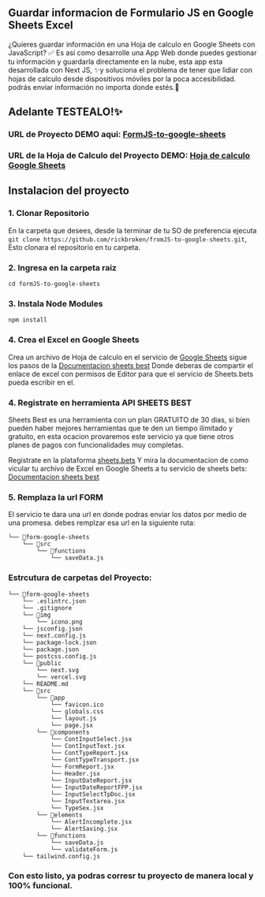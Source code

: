 ## Guardar informacion de Formulario JS en Google Sheets Excel 

¿Quieres guardar información en una Hoja de calculo en Google Sheets con JavaScript? ✅ Es así como desarrolle una App Web donde puedes gestionar tu información y guardarla directamente en la nube, esta app esta desarrollada con Next JS, ✨y soluciona el problema de tener que lidiar con hojas de calculo desde dispositivos móviles por la poca accesibilidad. podrás enviar información no importa donde estés.🎯

## Adelante TESTEALO!✨
### URL de Proyecto DEMO aqui: [FormJS-to-google-sheets](https://formjs-to-google-sheets.rickbroken.com/)
### URL de la Hoja de Calculo del Proyecto DEMO: [Hoja de calculo Google Sheets](https://docs.google.com/spreadsheets/d/13broHyz3y6IXcRYxy69zhbvtKEM_S0PV14BsvPPVUVo/edit#gid=0)


## Instalacion del proyecto

### 1. Clonar Repositorio
En la carpeta que desees, desde la terminar de tu SO de preferencia ejecuta ```git clone https://github.com/rickbroken/fromJS-to-google-sheets.git```, Esto clonara el repositorio en tu carpeta.

### 2. Ingresa en la carpeta raiz
```cd formJS-to-google-sheets```

### 3. Instala Node Modules
``` npm install ```

### 4. Crea el Excel en Google Sheets
Crea un archivo de Hoja de calculo en el servicio de [Google Sheets](https://docs.google.com/spreadsheets/) sigue los pasos de la [Documentacion sheets best](https://sheetbestdocs.netlify.app/#how-to-prepare-your-sheet) Donde deberas de compartir el enlace de excel con permisos de Editor para que el servicio de Sheets.bets pueda escribir en el.

### 4. Registrate en herramienta API SHEETS BEST
Sheets Best es una herramienta con un plan GRATUITO de 30 dias, si bien pueden haber mejores herramientas que te den un tiempo ilimitado y gratuito, en esta ocacion provaremos este servicio ya que tiene otros planes de pagos con funcionalidades muy completas.

Registrate en la plataforma [sheets.bets](https://sheet.best/admin/) Y mira la documentacion de como vicular tu archivo de Excel en Google Sheets a tu servicio de sheets bets: [Documentacion sheets best](https://sheetbestdocs.netlify.app/#how-to-prepare-your-sheet)

### 5. Remplaza la url FORM
El servicio te dara una url en donde podras enviar los datos por medio de una promesa. debes remplzar esa url en la siguiente ruta:
```
└── 📁form-google-sheets
    └── 📁src
        └── 📁functions
            └── saveData.js
```


### Estrcutura de carpetas del Proyecto:
```
└── 📁form-google-sheets
    └── .eslintrc.json
    └── .gitignore
    └── 📁img
        └── icono.png
    └── jsconfig.json
    └── next.config.js
    └── package-lock.json
    └── package.json
    └── postcss.config.js
    └── 📁public
        └── next.svg
        └── vercel.svg
    └── README.md
    └── 📁src
        └── 📁app
            └── favicon.ico
            └── globals.css
            └── layout.js
            └── page.jsx
        └── 📁components
            └── ContInputSelect.jsx
            └── ContInputText.jsx
            └── ContTypeReport.jsx
            └── ContTypeTransport.jsx
            └── FormReport.jsx
            └── Header.jsx
            └── InputDateReport.jsx
            └── InputDateReportFPP.jsx
            └── InputSelectTpDoc.jsx
            └── InputTextarea.jsx
            └── TypeSex.jsx
        └── 📁elements
            └── AlertIncomplete.jsx
            └── AlertSaving.jsx
        └── 📁functions
            └── saveData.js
            └── validateForm.js
    └── tailwind.config.js
```


### Con esto listo, ya podras corresr tu proyecto de manera local y 100% funcional.